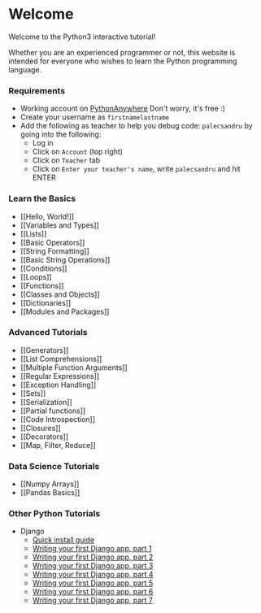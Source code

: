 # Welcome

Welcome to the Python3 interactive tutorial! 

Whether you are an experienced programmer or not, this website is intended for everyone who wishes to learn the Python programming language.<br>


### Requirements
* Working account on [PythonAnywhere](https://www.pythonanywhere.com/) Don't worry, it's free :)
* Create your username as `firstnamelastname`
* Add the following as teacher to help you debug code: `palecsandru` by going into the following:
  * Log in
  * Click on `Account` (top right)
  * Click on `Teacher` tab
  * Click on `Enter your teacher's name`, write `palecsandru` and hit ENTER


### Learn the Basics
- [[Hello, World!]]
- [[Variables and Types]]
- [[Lists]]
- [[Basic Operators]]
- [[String Formatting]]
- [[Basic String Operations]]
- [[Conditions]]
- [[Loops]]
- [[Functions]]
- [[Classes and Objects]]
- [[Dictionaries]]
- [[Modules and Packages]]


### Advanced Tutorials
- [[Generators]]
- [[List Comprehensions]]
- [[Multiple Function Arguments]]
- [[Regular Expressions]]
- [[Exception Handling]]
- [[Sets]]
- [[Serialization]]
- [[Partial functions]]
- [[Code Introspection]]
- [[Closures]]
- [[Decorators]]
- [[Map, Filter, Reduce]]


### Data Science Tutorials
- [[Numpy Arrays]]
- [[Pandas Basics]]


### Other Python Tutorials
- Django
  - [Quick install guide](https://docs.djangoproject.com/en/2.2/intro/install/)
  - [Writing your first Django app, part 1](https://docs.djangoproject.com/en/2.2/intro/tutorial01/)
  - [Writing your first Django app, part 2](https://docs.djangoproject.com/en/2.2/intro/tutorial02/)
  - [Writing your first Django app, part 3](https://docs.djangoproject.com/en/2.2/intro/tutorial03/)
  - [Writing your first Django app, part 4](https://docs.djangoproject.com/en/2.2/intro/tutorial04/)
  - [Writing your first Django app, part 5](https://docs.djangoproject.com/en/2.2/intro/tutorial05/)
  - [Writing your first Django app, part 6](https://docs.djangoproject.com/en/2.2/intro/tutorial06/)
  - [Writing your first Django app, part 7](https://docs.djangoproject.com/en/2.2/intro/tutorial07/)

<!--
### Contributing Tutorials

Read more here: [[Contributing Tutorials]]
-->
